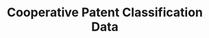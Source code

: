 ---
bigquery: https://console.cloud.google.com/bigquery?p=patents-public-data&d=cpc&page=dataset
citation: '“Cooperative Patent Classification” by the EPO and USPTO, for public use. '
contributors: EPO, USPTO
cost: None
description: Cooperative Patent Classification Data contains the scheme and definitions
  of the Cooperative Patent Classification system for classifying patent documents.
  The CPC is the result of a partnership between the EPO and the USPTO in their joint
  effort to develop a common, internationally compatible classification system for
  technical documents, in particular patent publications, which will be used by both
  offices in the patent granting process
documentation: https://www.cooperativepatentclassification.org/cpcSchemeAndDefinitions
last_edit: 04/07/2022, 16:00:52
location: https://www.cooperativepatentclassification.org/index
maintained_by: USPTO, EPO
schema_fields:
- title_part
- synonyms
- notAllocatable
- breakdown_code
- childGroups
- residualReferences
- parents
- level
- ipcConcordant
- symbol
- residual_references
- dateRevised
- ipc_concordant
- informative_references
- limiting_references
- glossary
- informativeReferences
- child_groups
- status
- applicationReferences
- date_revised
- not_allocatable
- definition
- sizeCache
- breakdownCode
- titleFull
- application_references
- additional_only
- limitingReferences
- titlePart
- title_full
- children
shortname: cooperative_patent_classification
tags:
- patents
- science
title: Cooperative Patent Classification Data
uuid: 984374a7-16e9-4b35-9445-458daceb01bf
---